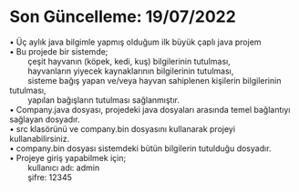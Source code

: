 # Son Güncelleme: 19/07/2022
• Üç aylık java bilgimle yapmış olduğum ilk büyük çaplı java projem <br />
• Bu projede bir sistemde; <br />
&emsp;&emsp; çeşit hayvanın (köpek, kedi, kuş) bilgilerinin tutulması, <br />
&emsp;&emsp; hayvanların yiyecek kaynaklarının bilgilerinin tutulması, <br />
&emsp;&emsp; sisteme bağış yapan ve/veya hayvan sahiplenen kişilerin bilgilerinin tutulması, <br />
&emsp;&emsp; yapılan bağışların tutulması sağlanmıştır. <br />
• Company.java dosyası, projedeki java dosyaları arasında temel bağlantıyı sağlayan dosyadır. <br />
• src klasörünü ve company.bin dosyasını kullanarak projeyi kullanabilirsiniz. <br />
• company.bin dosyası sistemdeki bütün bilgilerin tutulduğu dosyadır. <br />
• Projeye giriş yapabilmek için; <br />
&emsp;&emsp; kullanıcı adı: admin <br /> 
&emsp;&emsp; şifre: 12345 <br />
